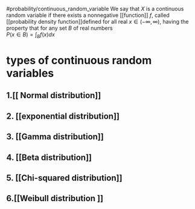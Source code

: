 #probability/continuous_random_variable 
We say that $X$ is a continuous random variable if there exists a nonnegative [[function]] $f$, called [[probability density function]]defined for all real $x \in (-\infty,\infty)$, having the property that for any set $B$ of real numbers  
​$P(x \in B) = \int_B f(x)dx$  

# types of continuous random variables

## 1.[[ Normal distribution]]

## 2. [[exponential distribution]]

## 3. [[Gamma distribution]]

## 4. [[Beta distribution]]

## 5. [[Chi-squared distribution]]

## 6.[[Weibull distribution ]]
